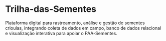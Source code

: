 # Trilha-das-Sementes
Plataforma digital para rastreamento, análise e gestão de sementes crioulas, integrando coleta de dados em campo, banco de dados relacional e visualização interativa para apoiar o PAA-Sementes.
